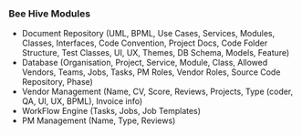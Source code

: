 ### Bee Hive Modules
- Document Repository (UML, BPML, Use Cases, Services, Modules, Classes, Interfaces, Code Convention, Project Docs, Code Folder Structure, Test Classes, UI, UX, Themes, DB Schema, Models, Feature) 
- Database (Organisation, Project, Service, Module, Class, Allowed Vendors, Teams, Jobs, Tasks, PM Roles, Vendor Roles, Source Code Repository, Phase) 
- Vendor Management (Name, CV, Score, Reviews, Projects, Type (coder, QA, UI, UX, BPML), Invoice info) 
- WorkFlow Engine (Tasks, Jobs, Job Templates) 
- PM Management (Name, Type, Reviews) 